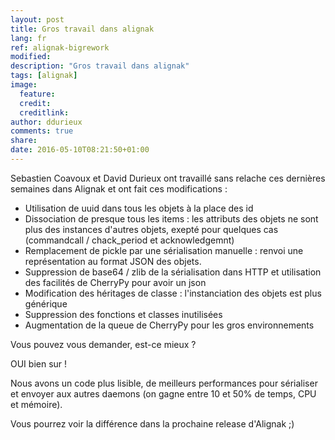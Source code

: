 ```yaml
---
layout: post
title: Gros travail dans alignak
lang: fr
ref: alignak-bigrework
modified:
description: "Gros travail dans alignak"
tags: [alignak]
image:
  feature:
  credit:
  creditlink:
author: ddurieux
comments: true
share:
date: 2016-05-10T08:21:50+01:00
---
```


Sebastien Coavoux et David Durieux ont travaillé sans relache ces dernières semaines dans Alignak et ont fait ces modifications :

* Utilisation de uuid dans tous les objets à la place des id
* Dissociation de presque tous les items : les attributs des objets ne sont plus des instances d'autres objets, exepté pour quelques cas (commandcall / chack_period et acknowledgemnt)
* Remplacement de pickle par une sérialisation manuelle : renvoi une représentation au format JSON des objets.
* Suppression de base64 / zlib de la sérialisation dans HTTP et utilisation des facilités de CherryPy pour avoir un json
* Modification des héritages de classe : l'instanciation des objets est plus générique
* Suppression des fonctions et classes inutilisées
* Augmentation de la queue de CherryPy pour les gros environnements

Vous pouvez vous demander, est-ce mieux ?

OUI bien sur !

Nous avons un code plus lisible, de meilleurs performances pour sérialiser et envoyer aux autres daemons (on gagne entre 10 et 50% de temps, CPU et mémoire).

Vous pourrez voir la différence dans la prochaine release d'Alignak ;)
